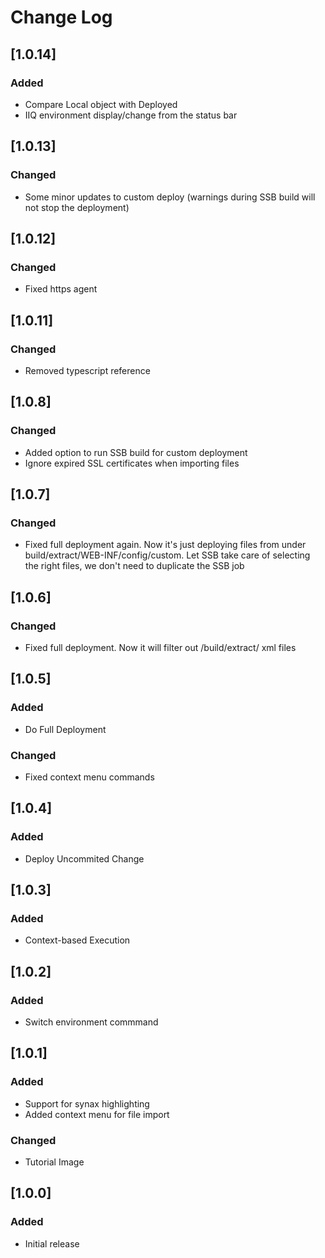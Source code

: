# Change Log
## [1.0.14]
### Added
 - Compare Local object with Deployed
 - IIQ environment display/change from the status bar

## [1.0.13]
### Changed
 - Some minor updates to custom deploy (warnings during SSB build will not stop the deployment)

## [1.0.12]
### Changed
 - Fixed https agent

## [1.0.11]
### Changed
 - Removed typescript reference

## [1.0.8]
### Changed
 - Added option to run SSB build for custom deployment
 - Ignore expired SSL certificates when importing files

## [1.0.7]
### Changed
 - Fixed full deployment again. Now it's just deploying files from under build/extract/WEB-INF/config/custom. Let SSB take care of selecting the right files, we don't need to duplicate the SSB job

## [1.0.6]
### Changed
 - Fixed full deployment. Now it will filter out /build/extract/ xml files

## [1.0.5]
### Added
 - Do Full Deployment

### Changed
 - Fixed context menu commands

## [1.0.4]
### Added
 - Deploy Uncommited Change

## [1.0.3]
### Added
 - Context-based Execution

## [1.0.2]
### Added
 - Switch environment commmand

## [1.0.1]
### Added
 - Support for synax highlighting
 - Added context menu for file import

### Changed
 - Tutorial Image

## [1.0.0]
### Added
 - Initial release 

